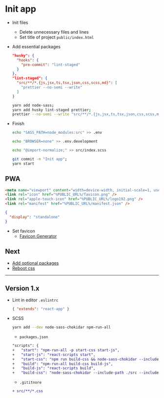 # Init app

* Init files
  - Delete unnecessary files and lines
  - Set title of project `public/index.html`

* Add essential packages
  ```json
  "husky": {
    "hooks": {
      "pre-commit": "lint-staged"
    }
  },
  "lint-staged": {
    "src/**/*.{js,jsx,ts,tsx,json,css,scss,md}": [
      "prettier --no-semi --write"
    ]
  }
  ```
  ```sh
  yarn add node-sass;
  yarn add husky lint-staged prettier;
  prettier --no-semi --write "src/**/*.{js,jsx,ts,tsx,json,css,scss,md}"
  ```

* Finish
  ```sh
  echo "SASS_PATH=node_modules:src" >> .env
    ```
  ```sh
  echo "BROWSER=none" >> .env.development
  ```
  ```sh
  echo "@import-normalize;" >> src/index.scss
  ```
  ```sh
  git commit -m "Init app";
  yarn start
  ```

## PWA
```html
<meta name="viewport" content="width=device-width, initial-scale=1, user-scalable=no" />
<link rel="icon" href="%PUBLIC_URL%/favicon.png" />
<link rel="apple-touch-icon" href="%PUBLIC_URL%/logo192.png" />
<link rel="manifest" href="%PUBLIC_URL%/manifest.json" />
```
```json
{
  "display": "standalone"
}
```

* Set favicon
  - [Favicon Generator](http://realfavicongenerator.net/)

## Next
* [Add optional packages](http://nomad.works/study/front-end/links-library)
* [Reboot css](https://github.com/s10n/reboot.css)

---
## Version 1.x
* Lint in editor `.eslintrc`
  ```json
  { "extends": "react-app" }
  ```

* SCSS
  ```sh
  yarn add --dev node-sass-chokidar npm-run-all
  ```

  - `packages.json`
  ```diff
  "scripts": {
  +   "start": "npm-run-all -p start-css start-js",
  +   "start-js": "react-scripts start",
  +   "start-css": "npm run build-css && node-sass-chokidar --include-path ./src --include-path ./node_modules src/ -o src/ --watch --recursive",
  +   "build": "npm-run-all build-css build-js",
  +   "build-js": "react-scripts build",
  +   "build-css": "node-sass-chokidar --include-path ./src --include-path ./node_modules src/ -o src/",
  ```

  - `.gititnore`
  ```diff
  + src/**/*.css
  ```
